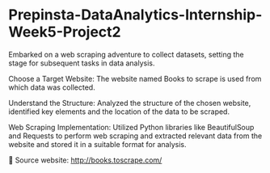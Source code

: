 # Prepinsta-DataAnalytics-Internship-Week5-Project2
Embarked on a web scraping adventure to collect datasets, setting the stage for subsequent tasks in data analysis.

Choose a Target Website: The website named Books to scrape is used from which data was collected.

Understand the Structure: Analyzed the structure of the chosen website, identified key elements and the location of the data to be scraped.

Web Scraping Implementation: Utilized Python libraries like BeautifulSoup and Requests to perform web scraping and extracted relevant data from the website and stored it in a suitable format for analysis.

📌 Source website: http://books.toscrape.com/
